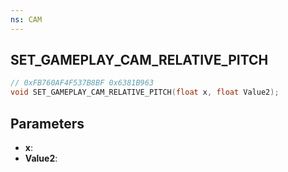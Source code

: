 ```yaml
---
ns: CAM
---
```

## SET_GAMEPLAY_CAM_RELATIVE_PITCH

```c
// 0xFB760AF4F537B8BF 0x6381B963
void SET_GAMEPLAY_CAM_RELATIVE_PITCH(float x, float Value2);
```

## Parameters
* **x**:
* **Value2**:

